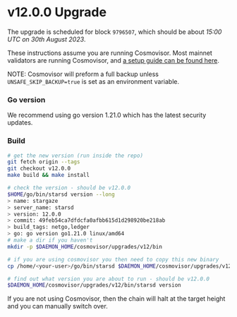# v12.0.0 Upgrade

The upgrade is scheduled for block `9796507`, which should be about _15:00 UTC on 30th August 2023_.

These instructions assume you are running Cosmovisor. Most mainnet validators are running Cosmovisor, and [a setup guide can be found here](https://docs.stargaze.zone/nodes-and-validators/setting-up-cosmovisor).

NOTE: Cosmovisor will preform a full backup unless `UNSAFE_SKIP_BACKUP=true` is set as an environment variable.

### Go version

We recommend using go version 1.21.0 which has the latest security updates.

### Build

```bash
# get the new version (run inside the repo)
git fetch origin --tags
git checkout v12.0.0
make build && make install

# check the version - should be v12.0.0
$HOME/go/bin/starsd version --long
> name: stargaze
> server_name: starsd
> version: 12.0.0
> commit: 49feb54ca7dfdcfa0afbb615d1d298920be218ab
> build_tags: netgo,ledger
> go: go version go1.21.0 linux/amd64
# make a dir if you haven't
mkdir -p $DAEMON_HOME/cosmovisor/upgrades/v12/bin

# if you are using cosmovisor you then need to copy this new binary
cp /home/<your-user>/go/bin/starsd $DAEMON_HOME/cosmovisor/upgrades/v12/bin

# find out what version you are about to run - should be v12.0.0
$DAEMON_HOME/cosmovisor/upgrades/v12/bin/starsd version


```

If you are not using Cosmovisor, then the chain will halt at the target height and you can manually switch over.
